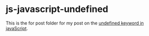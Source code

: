 # js-javascript-undefined

This is the for post folder for my post on the [undefined keyword in javaScript](https://dustinpfister.github.io/2019/01/30/js-javascript-undefined/).

